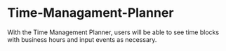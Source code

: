 # Time-Managament-Planner
With the Time Management Planner, users will be able to see time blocks with business hours and input events as necessary.
